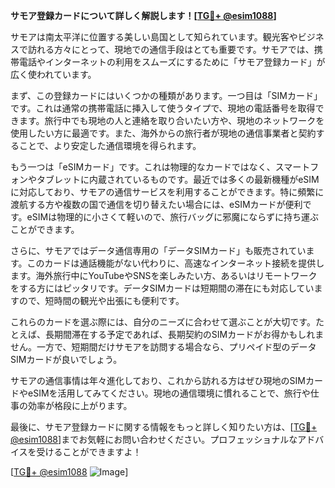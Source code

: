 **サモア登録カードについて詳しく解説します！[[TG💪+ @esim1088](https://t.me/s/esim1088)]**

サモアは南太平洋に位置する美しい島国として知られています。観光客やビジネスで訪れる方々にとって、現地での通信手段はとても重要です。サモアでは、携帯電話やインターネットの利用をスムーズにするために「サモア登録カード」が広く使われています。

まず、この登録カードにはいくつかの種類があります。一つ目は「SIMカード」です。これは通常の携帯電話に挿入して使うタイプで、現地の電話番号を取得できます。旅行中でも現地の人と連絡を取り合いたい方や、現地のネットワークを使用したい方に最適です。また、海外からの旅行者が現地の通信事業者と契約することで、より安定した通信環境を得られます。

もう一つは「eSIMカード」です。これは物理的なカードではなく、スマートフォンやタブレットに内蔵されているものです。最近では多くの最新機種がeSIMに対応しており、サモアの通信サービスを利用することができます。特に頻繁に渡航する方や複数の国で通信を切り替えたい場合には、eSIMカードが便利です。eSIMは物理的に小さくて軽いので、旅行バッグに邪魔にならずに持ち運ぶことができます。

さらに、サモアではデータ通信専用の「データSIMカード」も販売されています。このカードは通話機能がない代わりに、高速なインターネット接続を提供します。海外旅行中にYouTubeやSNSを楽しみたい方、あるいはリモートワークをする方にはピッタリです。データSIMカードは短期間の滞在にも対応していますので、短時間の観光や出張にも便利です。

これらのカードを選ぶ際には、自分のニーズに合わせて選ぶことが大切です。たとえば、長期間滞在する予定であれば、長期契約のSIMカードがお得かもしれません。一方で、短期間だけサモアを訪問する場合なら、プリペイド型のデータSIMカードが良いでしょう。

サモアの通信事情は年々進化しており、これから訪れる方はぜひ現地のSIMカードやeSIMを活用してみてください。現地の通信環境に慣れることで、旅行や仕事の効率が格段に上がります。

最後に、サモア登録カードに関する情報をもっと詳しく知りたい方は、[[TG💪+ @esim1088](https://t.me/s/esim1088)]までお気軽にお問い合わせください。プロフェッショナルなアドバイスを受けることができますよ！

[[TG💪+ @esim1088](https://t.me/s/esim1088) ![Image](https://i.postimg.cc/Y0z9fWf4/image.png)]